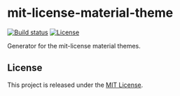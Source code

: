 mit-license-material-theme
==========================

[![Build status](https://travis-ci.org/ahaasler/mit-license-material-theme.svg?branch=master)](https://travis-ci.org/ahaasler/mit-license-material-theme)
[![License](https://img.shields.io/badge/license-MIT%20License-blue.svg)](https://ahaasler.mit-license.org/2015-2016/)

Generator for the mit-license material themes.

License
-------

This project is released under the [MIT License](https://ahaasler.mit-license.org/2015-2016/ "The MIT License").
